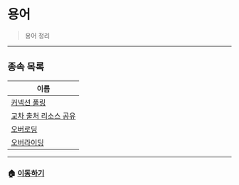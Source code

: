 # 용어

> 용어 정리

---

## 종속 목록

|이름|
|----|
| [커넥션 풀링](./collect/connection-pooling.md) |
| [교차 출처 리소스 공유](./collect/cors.md) |
| [오버로딩](./collect/overloading.md) |
| [오버라이딩](./collect/overriding.md) |

---

### 🏠 [이동하기](../README.md)
